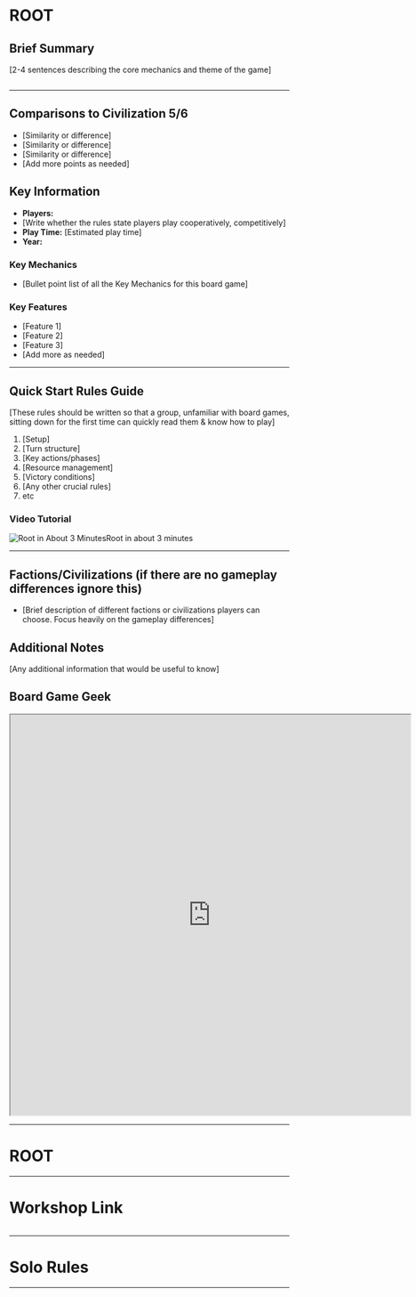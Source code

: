 # ROOT

## Brief Summary
[2-4 sentences describing the core mechanics and theme of the game]

![]()

---
## Comparisons to Civilization 5/6
- [Similarity or difference]
- [Similarity or difference]
- [Similarity or difference]
- [Add more points as needed]

## Key Information
- **Players:** 
- [Write whether the rules state players play cooperatively, competitively]
- **Play Time:** [Estimated play time]
- **Year:** 

### Key Mechanics
- [Bullet point list of all the Key Mechanics for this board game]

### Key Features
- [Feature 1]
- [Feature 2]
- [Feature 3]
- [Add more as needed]

---
## Quick Start Rules Guide
[These rules should be written so that a group, unfamiliar with board games, sitting down for the first time can quickly read them & know how to play]
1. [Setup]
2. [Turn structure]
3. [Key actions/phases]
4. [Resource management]
5. [Victory conditions]
6. [Any other crucial rules]
7. etc

### Video Tutorial
![Root in About 3 MinutesRoot in about 3 minutes![](moz-extension://ca2bf6e4-bc50-4a9a-9299-1fdc48d46ce6/icons/logo-2r.svg)](https://www.youtube.com/watch?v=U9zFqRQ11qI)

---
## Factions/Civilizations (if there are no gameplay differences ignore this)
- [Brief description of different factions or civilizations players can choose. Focus heavily on the gameplay differences]

## Additional Notes
[Any additional information that would be useful to know]

## Board Game Geek
<iframe src="https://boardgamegeek.com/"width=720 height=720></iframe>

---
# ROOT


---
# Workshop Link

![]()

---

# Solo Rules


---
